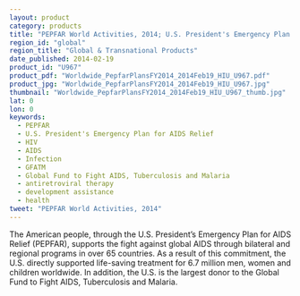 ```yaml
---
layout: product
category: products
title: "PEPFAR World Activities, 2014; U.S. President's Emergency Plan for AIDS Relief"
region_id: "global"
region_title: "Global & Transnational Products"
date_published: 2014-02-19
product_id: "U967"
product_pdf: "Worldwide_PepfarPlansFY2014_2014Feb19_HIU_U967.pdf"
product_jpg: "Worldwide_PepfarPlansFY2014_2014Feb19_HIU_U967.jpg"
thumbnail: "Worldwide_PepfarPlansFY2014_2014Feb19_HIU_U967_thumb.jpg"
lat: 0
lon: 0
keywords:
  - PEPFAR
  - U.S. President's Emergency Plan for AIDS Relief
  - HIV
  - AIDS
  - Infection
  - GFATM
  - Global Fund to Fight AIDS, Tuberculosis and Malaria
  - antiretroviral therapy
  - development assistance
  - health
tweet: "PEPFAR World Activities, 2014"
---
```

The American people, through the U.S. President’s Emergency Plan for AIDS Relief (PEPFAR), supports the fight against global AIDS through bilateral and regional programs in over 65 countries. As a result of this commitment, the U.S. directly supported life-saving treatment for 6.7 million men, women and children worldwide. In addition, the U.S. is the largest donor to the Global Fund to Fight AIDS, Tuberculosis and Malaria.

